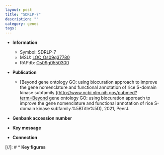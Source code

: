 ```yaml
---
layout: post
title: "SDRLP-7"
description: ""
category: genes
tags: 
---
```


* **Information**  
    + Symbol: SDRLP-7  
    + MSU: [LOC_Os09g37780](http://rice.uga.edu/cgi-bin/ORF_infopage.cgi?orf=LOC_Os09g37780)  
    + RAPdb: [Os09g0550300](http://rapdb.dna.affrc.go.jp/viewer/gbrowse_details/irgsp1?name=Os09g0550300)  

* **Publication**  
    + [Beyond gene ontology GO: using biocuration approach to improve the gene nomenclature and functional annotation of rice S-domain kinase subfamily.](http://www.ncbi.nlm.nih.gov/pubmed?term=Beyond gene ontology GO: using biocuration approach to improve the gene nomenclature and functional annotation of rice S-domain kinase subfamily.%5BTitle%5D), 2021, PeerJ.

* **Genbank accession number**  

* **Key message**  

* **Connection**  

[//]: # * **Key figures**  


